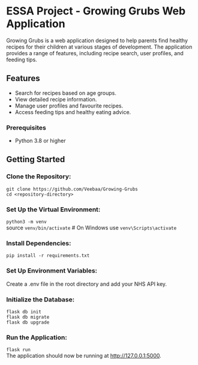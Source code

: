 # ESSA Project - Growing Grubs Web Application

Growing Grubs is a web application designed to help parents find healthy recipes for their children at various stages 
of development. The application provides a range of features, including recipe search, user profiles, and feeding tips.

## Features
- Search for recipes based on age groups.
- View detailed recipe information.
- Manage user profiles and favourite recipes.
- Access feeding tips and healthy eating advice.

### Prerequisites
- Python 3.8 or higher

## Getting Started
### Clone the Repository:

`git clone https://github.com/Veebaa/Growing-Grubs` <br>
`cd <repository-directory>`

### Set Up the Virtual Environment:

`python3 -m venv` <br>
source `venv/bin/activate`  # On Windows use `venv\Scripts\activate`

### Install Dependencies:

`pip install -r requirements.txt`

### Set Up Environment Variables:

Create a .env file in the root directory and add your NHS API key.

### Initialize the Database:

`flask db init` <br>
`flask db migrate` <br>
`flask db upgrade` 

### Run the Application:

`flask run` <br>
The application should now be running at http://127.0.0.1:5000.